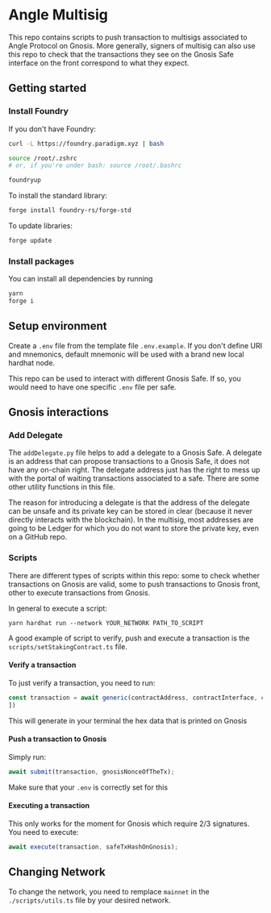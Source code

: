 # Angle Multisig

This repo contains scripts to push transaction to multisigs associated to Angle Protocol on Gnosis.
More generally, signers of multisig can also use this repo to check that the transactions they see on the Gnosis Safe interface on the front correspond to what they expect.

## Getting started

### Install Foundry

If you don't have Foundry:

```bash
curl -L https://foundry.paradigm.xyz | bash

source /root/.zshrc
# or, if you're under bash: source /root/.bashrc

foundryup
```

To install the standard library:

```bash
forge install foundry-rs/forge-std
```

To update libraries:

```bash
forge update
```

### Install packages

You can install all dependencies by running

```bash
yarn
forge i
```

## Setup environment

Create a `.env` file from the template file `.env.example`.
If you don't define URI and mnemonics, default mnemonic will be used with a brand new local hardhat node.

This repo can be used to interact with different Gnosis Safe. If so, you would need to have one specific `.env` file per safe.

## Gnosis interactions

### Add Delegate

The `addDelegate.py` file helps to add a delegate to a Gnosis Safe. A delegate is an address that can propose transactions to a Gnosis Safe, it does not have any on-chain right. The delegate address just has the right to mess up with the portal of waiting transactions associated to a safe. There are some other utility functions in this file.

The reason for introducing a delegate is that the address of the delegate can be unsafe and its private key can be stored in clear (because it never directly interacts with the blockchain). In the multisig, most addresses are going to be Ledger for which you do not want to store the private key, even on a GitHub repo.

### Scripts

There are different types of scripts within this repo: some to check whether transactions on Gnosis are valid, some to push transactions to Gnosis front, other to execute transactions from Gnosis.

In general to execute a script:

`yarn hardhat run --network YOUR_NETWORK PATH_TO_SCRIPT`

A good example of script to verify, push and execute a transaction is the `scripts/setStakingContract.ts` file.

#### Verify a transaction

To just verify a transaction, you need to run:

```typescript
const transaction = await generic(contractAddress, contractInterface, contractFunctionToCall, [contractParameters]
])
```

This will generate in your terminal the hex data that is printed on Gnosis

#### Push a transaction to Gnosis

Simply run:

```typescript
await submit(transaction, gnosisNonceOfTheTx);
```

Make sure that your `.env` is correctly set for this

#### Executing a transaction

This only works for the moment for Gnosis which require 2/3 signatures. You need to execute:

```typescript
await execute(transaction, safeTxHashOnGnosis);
```

## Changing Network

To change the network, you need to remplace `mainnet` in the `./scripts/utils.ts` file by your desired network.
